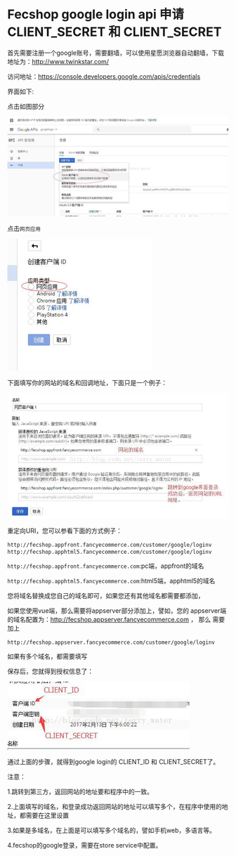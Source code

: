 Fecshop google login api 申请 CLIENT_SECRET 和 CLIENT_SECRET
==========================



首先需要注册一个google账号，需要翻墙，可以使用星愿浏览器自动翻墙，下载地址为：http://www.twinkstar.com/

访问地址：https://console.developers.google.com/apis/credentials

界面如下:

点击如图部分

![images](images/cc1.jpg)

点击`网页应用`

![images](images/cc2.jpg)

下面填写你的网站的域名和回调地址，下面只是一个例子：

![images](images/cc3.jpg)


重定向URI，您可以参看下面的方式例子：

```
http://fecshop.appfront.fancyecommerce.com/customer/google/loginv
http://fecshop.apphtml5.fancyecommerce.com/customer/google/loginv
```

`http://fecshop.appfront.fancyecommerce.com`:pc端，appfront的域名

`http://fecshop.apphtml5.fancyecommerce.com`:html5端，apphtml5的域名

您将域名替换成您自己的域名即可，如果您还有其他域名都需要都添加，

如果您使用vue端，那么需要将appserver部分添加上，譬如，您的
appserver端的域名配置为：http://fecshop.appserver.fancyecommerce.com ， 那么
需要加上

```
http://fecshop.appserver.fancyecommerce.com/customer/google/loginv
```




如果有多个域名，都需要填写


保存后，您就得到授权信息了：

![images](images/cc4.jpg)


通过上面的步骤，就得到google login的 CLIENT_ID 和 CLIENT_SECRET了。







注意：

1.跳转到第三方，返回网站的地址要和程序中的一致。

2.上面填写的域名，和登录成功返回网站的地址可以填写多个，在程序中使用的地址，都需要在这里设置

3.如果是多域名，在上面是可以填写多个域名的，譬如手机web，多语言等。

4.fecshop的google登录，需要在store service中配置。

































